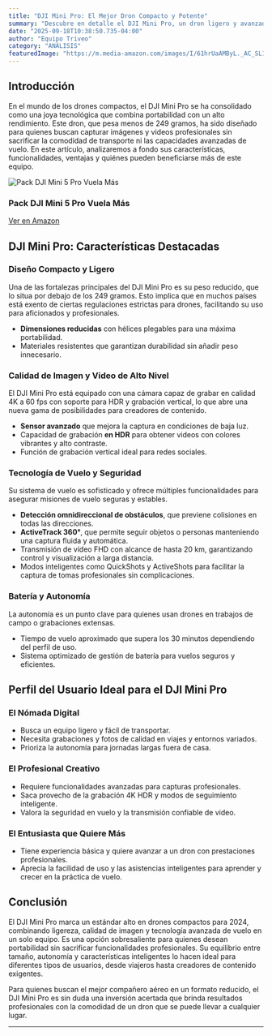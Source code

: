 ```yaml
---
title: "DJI Mini Pro: El Mejor Dron Compacto y Potente"
summary: "Descubre en detalle el DJI Mini Pro, un dron ligero y avanzado diseñado para profesionales y entusiastas que buscan calidad y portabilidad en sus vuelos y capturas aéreas."
date: "2025-09-18T10:38:50.735-04:00"
author: "Equipo Triveo"
category: "ANÁLISIS"
featuredImage: "https://m.media-amazon.com/images/I/61hrUaAMByL._AC_SL1500_.jpg"
---
```


## Introducción

En el mundo de los drones compactos, el DJI Mini Pro se ha consolidado como una joya tecnológica que combina portabilidad con un alto rendimiento. Este dron, que pesa menos de 249 gramos, ha sido diseñado para quienes buscan capturar imágenes y videos profesionales sin sacrificar la comodidad de transporte ni las capacidades avanzadas de vuelo. En este artículo, analizaremos a fondo sus características, funcionalidades, ventajas y quiénes pueden beneficiarse más de este equipo.
<div class="product-card">
  <img src="https://m.media-amazon.com/images/I/61hrUaAMByL._AC_SL1500_.jpg" alt="Pack DJI Mini 5 Pro Vuela Más" class="product-image">
  <div class="product-content">
    <h3 class="product-title">Pack DJI Mini 5 Pro Vuela Más</h3>
    <a href="https://amzn.to/4mqA2ml" target="_blank" rel="noopener noreferrer" class="product-button">
      Ver en Amazon
    </a>
  </div>
</div> 

## DJI Mini Pro: Características Destacadas

### Diseño Compacto y Ligero

Una de las fortalezas principales del DJI Mini Pro es su peso reducido, que lo situa por debajo de los 249 gramos. Esto implica que en muchos países está exento de ciertas regulaciones estrictas para drones, facilitando su uso para aficionados y profesionales.

- **Dimensiones reducidas** con hélices plegables para una máxima portabilidad.
- Materiales resistentes que garantizan durabilidad sin añadir peso innecesario.

### Calidad de Imagen y Video de Alto Nivel

El DJI Mini Pro está equipado con una cámara capaz de grabar en calidad 4K a 60 fps con soporte para HDR y grabación vertical, lo que abre una nueva gama de posibilidades para creadores de contenido.

- **Sensor avanzado** que mejora la captura en condiciones de baja luz.
- Capacidad de grabación **en HDR** para obtener videos con colores vibrantes y alto contraste.
- Función de grabación vertical ideal para redes sociales.

### Tecnología de Vuelo y Seguridad

Su sistema de vuelo es sofisticado y ofrece múltiples funcionalidades para asegurar misiones de vuelo seguras y estables.

- **Detección omnidireccional de obstáculos**, que previene colisiones en todas las direcciones.
- **ActiveTrack 360°**, que permite seguir objetos o personas manteniendo una captura fluida y automática.
- Transmisión de vídeo FHD con alcance de hasta 20 km, garantizando control y visualización a larga distancia.
- Modos inteligentes como QuickShots y ActiveShots para facilitar la captura de tomas profesionales sin complicaciones.

### Batería y Autonomía

La autonomía es un punto clave para quienes usan drones en trabajos de campo o grabaciones extensas.

- Tiempo de vuelo aproximado que supera los 30 minutos dependiendo del perfil de uso.
- Sistema optimizado de gestión de batería para vuelos seguros y eficientes.

## Perfil del Usuario Ideal para el DJI Mini Pro

### El Nómada Digital

- Busca un equipo ligero y fácil de transportar.
- Necesita grabaciones y fotos de calidad en viajes y entornos variados.
- Prioriza la autonomía para jornadas largas fuera de casa.

### El Profesional Creativo

- Requiere funcionalidades avanzadas para capturas profesionales.
- Saca provecho de la grabación 4K HDR y modos de seguimiento inteligente.
- Valora la seguridad en vuelo y la transmisión confiable de video.

### El Entusiasta que Quiere Más

- Tiene experiencia básica y quiere avanzar a un dron con prestaciones profesionales.
- Aprecia la facilidad de uso y las asistencias inteligentes para aprender y crecer en la práctica de vuelo.

## Conclusión

El DJI Mini Pro marca un estándar alto en drones compactos para 2024, combinando ligereza, calidad de imagen y tecnología avanzada de vuelo en un solo equipo. Es una opción sobresaliente para quienes desean portabilidad sin sacrificar funcionalidades profesionales. Su equilibrio entre tamaño, autonomía y características inteligentes lo hacen ideal para diferentes tipos de usuarios, desde viajeros hasta creadores de contenido exigentes. 

Para quienes buscan el mejor compañero aéreo en un formato reducido, el DJI Mini Pro es sin duda una inversión acertada que brinda resultados profesionales con la comodidad de un dron que se puede llevar a cualquier lugar.

---